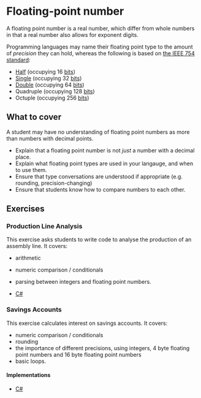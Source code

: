 # Floating-point number

A floating point number is a real number, which differ from whole numbers in that a real number also allows for exponent digits.

Programming languages may name their floating point type to the amount of _precision_ they can hold, whereas the following is based on [the IEEE 754 standard][wiki-ieee754]:

- [Half][type-half] (occupying 16 [bits][type-bit])
- [Single][type-single] (occupying 32 [bits][type-bit])
- [Double][type-double] (occupying 64 [bits][type-bit])
- Quadruple (occupying 128 [bits][type-bit])
- Octuple (occupying 256 [bits][type-bit])

## What to cover

A student may have no understanding of floating point numbers as more than numbers with decimal points.

- Explain that a floating point number is not *just* a number with a decimal place.
- Explain what floating point types are used in your langauge, and when to use them.
- Ensure that type conversations are understood if appropriate (e.g. rounding, precision-changing)
- Ensure that students know how to compare numbers to each other.

## Exercises

### Production Line Analysis

This exercise asks students to write code to analyse the production of an assembly line. It covers:
- arithmetic
- numeric comparison / conditionals
- parsing between integers and floating point numbers.

- [C#][implementation-csharp-production-line]

### Savings Accounts

This exercise calculates interest on savings accounts. It covers:
- numeric comparison / conditionals
- rounding
- the importance of different precisions, using integers, 4 byte floating point numbers and 16 byte floating point numbers
- basic loops.

#### Implementations

- [C#][implementation-csharp-savings-accounts]

[type-bit]: ./bit.md
[type-double]: ./double.md
[type-half]: ./half.md
[type-single]: ./single.md
[wiki-ieee754]: https://en.wikipedia.org/wiki/IEEE_754
[implementation-csharp-production-line]: ../../languages/csharp/exercises/concept/numbers/.docs/introduction.md
[implementation-csharp-savings-accounts]: ../../languages/csharp/exercises/concept/numbers-floating-point/.docs/introduction.md
